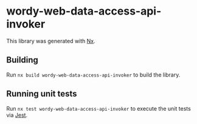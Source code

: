 # wordy-web-data-access-api-invoker

This library was generated with [Nx](https://nx.dev).

## Building

Run `nx build wordy-web-data-access-api-invoker` to build the library.

## Running unit tests

Run `nx test wordy-web-data-access-api-invoker` to execute the unit tests via [Jest](https://jestjs.io).

